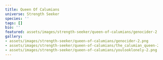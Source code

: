 ```yaml
---
title: Queen Of Calumians
universe: Strength Seeker
species: ''
tags: []
bio: ''
featured: assets/images/strength-seeker/queen-of-calumians/genocider-2.png
gallery:
- assets/images/strength-seeker/queen-of-calumians/genocider-2.png
- assets/images/strength-seeker/queen-of-calumians/the_calumian_queen-2.png
- assets/images/strength-seeker/queen-of-calumians/youlooklonely-2.png
---
```

